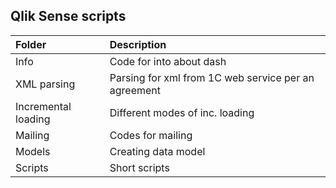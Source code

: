 ## Qlik Sense scripts

|        Folder         |       Description      |
| :-------------------  | :----------------------|
| Info                  | Code for into about dash |
| XML parsing           | Parsing for xml from 1C web service per an agreement |
| Incremental loading   | Different modes of inc. loading |
| Mailing               | Codes for mailing |
| Models                | Creating data model |
| Scripts               | Short scripts |

